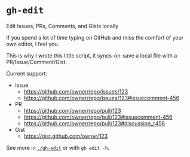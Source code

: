 # `gh-edit`

Edit Issues, PRs, Comments, and Gists locally

If you spend a lot of time typing on GitHub and miss the comfort of your own
editor, I feel you.

This is why I wrote this little script, it syncs-on-save a local file with a
PR/Issue/Comment/Gist.

Current support:

- Issue
    - https://github.com/owner/repo/issues/123
    - https://github.com/owner/repo/issues/123#issuecomment-456
- PR
    - https://github.com/owner/repo/pull/123
    - https://github.com/owner/repo/pull/123#issuecomment-456
    - https://github.com/owner/repo/pull/123#discussion_r456
- Gist
    - https://gist.github.com/owner/123

See more in [`./gh-edit`](./gh-edit) or with `gh edit -h`.
